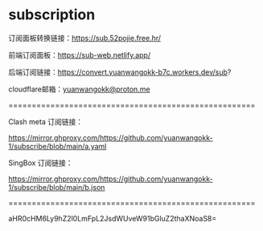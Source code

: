 # subscription

订阅面板转换链接：https://sub.52pojie.free.hr/

前端订阅面板：https://sub-web.netlify.app/

后端订阅链接：https://convert.yuanwangokk-b7c.workers.dev/sub?

cloudflare邮箱：yuanwangokk@proton.me

=====================================================

Clash meta 订阅链接：

https://mirror.ghproxy.com/https://github.com/yuanwangokk-1/subscribe/blob/main/a.yaml

SingBox 订阅链接：

https://mirror.ghproxy.com/https://github.com/yuanwangokk-1/subscribe/blob/main/b.json

=====================================================

aHR0cHM6Ly9hZ2l0LmFpL2JsdWUveW91bGluZ2thaXNoaS8=
